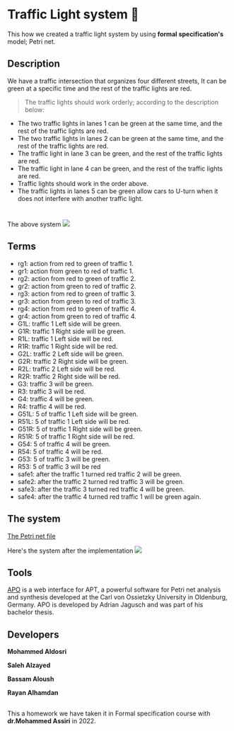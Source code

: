 # Traffic Light system 🚦 
This how we created a traffic light system by using **formal specification's** model; Petri net.

## Description
We have a traffic intersection that organizes four different streets, It can be green at a specific time and the rest of the traffic lights are red.
>The traffic lights should work orderly; according to the description below:

- The two traffic lights in lanes 1 can be green at the same time, and the rest of the traffic lights are red.
- The two traffic lights in lanes 2 can be green at the same time, and the rest of the traffic lights are red.
- The traffic light in lane 3 can be green, and the rest of the traffic lights are red.
- The traffic light in lane 4 can be green, and the rest of the traffic lights are red.
- Traffic lights should work in the order above.
-  The traffic lights in lanes 5 can be green allow cars to U-turn when it does not interfere with another traffic light.

#
The above system
![](https://lh3.googleusercontent.com/qshfqFhkQDcgsb8QWq5aGbXnoVYb_p3ttSS2rIkZGirRMWiyDqZzlwlsvnV0Ykp9JOdyGcik1LHfAAMVzoel9lE05Mg2wmMTjWbEUoV3hE-J8t7Xj396cED8rYLblH8IPU0JhoccOQldYXgzHm9jAzygaBh-1vDn2juyMNNG7cP2uuCxDZxl1qlH0wsDuncsIHdzOgEaAL1Qm-Wt0bWmZTs1KAWlTuk9w_27DJ3wXjai4r1v-ASaglhYn2NQIUfOPBLynsUn31kRSX_IXB0ZF4hOY1_icsVvPJHA08GIj9lyCSrs-j6826HcnNjUnsVU40bjQYd6M3psdH2ny1Q4uU351sET9O26RWCm7BfXc57JVtw38AtS_OT1_vYsl16zIB7SHRLwL5t0PIs6Xvwi05D59fGuS1WlRkY7m52hEvv9hkgQwvpAx6UrcvlRabSB7XZjrCwTO3zuQGtt-n4afmFsQ5oaOwAynSex-pUgBmlrvRqqTCCzTY_aLSNFpezjuQIgfcaq_X0QdkYOtznUX5NsAr9g8tsUbDrtxm-ixL-uFJ-lcQ1flKUHRS1lRRVgzSQvD3rbgUeDYduSH18dYcqJjidJIYYfReEeJtYC1Ci-fZ5Dvyvk69oqhKhgSk6fNzHUkd3j_7f9_d5bJ713clXy5xKyNSSp04EN-q3pw0QN0UFSmfZskzS2E5d8OIR5A2J892t-gMPB0BGWilqMiBIo94QOgDvR3-mFddm_cD2X1Xl-QE0QUrMkrYMmaqL5KYi4Vz2X-Aoh823rtU6fSpVzUt2jtX1TZccOuxiWmoVZYPrNW5XV6PBBsl-Onh8NSX2xImjuyagmziE8jhmgU9XxDIEQCC6mHM-6Lb3XIpE7V3_UcOyt4UNJ8c6q2wcaFfXva9nGsaQvRBEK9NtOk69UVVV0ezVpKLkygEZGsVkOqxCWAn7qZQMRYGctDbCrdD5Ik47avTsonfEHNv7d3qNqaqJuunz9d4EsaGdK8MwH6G0kxDP8No8=w1596-h1622-no?authuser=0)
## Terms
- rg1: action from red to green of traffic 1.
- gr1: action from green to red of traffic 1.
- rg2: action from red to green of traffic 2.
- gr2: action from green to red of traffic 2.
- rg3: action from red to green of traffic 3.
- gr3: action from green to red of traffic 3.
- rg4: action from red to green of traffic 4.
- gr4: action from green to red of traffic 4.
- G1L: traffic 1 Left side will be green.
- G1R: traffic 1 Right side will be green.
- R1L: traffic 1 Left side will be red.
- R1R: traffic 1 Right side will be red.
- G2L: traffic 2 Left side will be green.
- G2R: traffic 2 Right side will be green.
- R2L: traffic 2 Left side will be red.
- R2R: traffic 2 Right side will be red.
- G3: traffic 3 will be green.
- R3: traffic 3 will be red.
- G4: traffic 4 will be green.
- R4: traffic 4 will be red.
- G51L: 5 of traffic 1 Left side will be green.
- R51L: 5 of traffic 1 Left side will be red.
- G51R: 5 of traffic 1 Right side will be green.
- R51R: 5 of traffic 1 Right side will be red.
- G54: 5 of traffic 4 will be green.
- R54: 5 of traffic 4 will be red.
- G53: 5 of traffic 3 will be green.
- R53: 5 of traffic 3 will be red
- safe1: after the traffic 1 turned red traffic 2 will be green.
- safe2: after the traffic 2 turned red traffic 3 will be green.
- safe3: after the traffic 3 turned red traffic 4 will be green.
- safe4: after the traffic 4 turned red traffic 1 will be green again.

## The system
[The Petri net file](https://drive.google.com/file/d/1jbKLsbZkcMoJ6ALvR2yi0MTGnCZjlCxF/view?usp=share_link)

Here's the system after the implementation
![](https://lh3.googleusercontent.com/R8l-ThaHxzzM2oTmogzz38H8ufa00cW2zzsttz8rYVF2BejfLKndHZNnzcEXtpdoU3U5Jq8nPmxhqZoQ_f_mkSW8cpPjdDxMhm9DG8VDN5BGEWz3cb9tcYSG72t4zrs_yRNRySx1UnqOdZliFpZG9bu-cpZIYyfL4e2L7mjLZPrv7H21QWwa8GQirKax1j5BzMUF7tetms3k5Jmc3w3Drm6wprbTbnl2_R17slAVUSnkdoUvf5K6bimXCglKzeCOL0ZoUPPBXbZfhk4RLnWwWrEBPLPQ0k_VwuCxUQ0mqOifUf7HcT069U8Xwh7hqsK3NJDi8BeMg0w5og1sVuVQSjbmB2VFEhf3TqXPFKw4NCG4JdbI7JddoKoFrRYpGprQNFO-TZDgIkMJ9rDSotZrI-chqgQ3zyc7gJR-uywzMEhoT6zLEEWxSiVxjuWbqZRKtGZEinY_286TgZXETU9xBCPLyNcDPXjIwjZ4MHg21fW6ungy70reKKpUQF_UaUtA5vzB7xXxFZy9bvslpp-DwJeCCx45BlgoDLKcALywqHy5twSHxek6OYHzwKVDd-HBa-JL45rlakjHS1CL-Rgyyu0g2gxGkkKCKKx8d_JtxPo-HanCK7soVn2KBVJpoCmbfzU3rScLkSta6r-tn-DbeNnBldgO_kW0S8PHu2tMlN8Q_4u-Q_-WMC4H3nkWKhqfn4MbuGYHewobs0eO0AsHt6bv_GIgBYaaJut1ZPTzaEsW6rHDNRBqnNq95sqcbM7ycVRD_LUoNxzOcdjR17xJy78_0R3W3IaYkHB7bnMcb26ul35YwTOtY8S8gEClAUHZh1GTWPLx5nab5OjLCfFfaiwqTKG88XKdLOLV2p4jWCZM2CTS3sYhN8HqApdK_PzYHK5jeQcPNuPr3Cbtau2sY1wpJTGweHfpavPn5aoCI3CfvNOhWnUiuYbrS1HP7QVmbYO5yY_Mv2tyXvEZkcf2kqGJlGL2NNOGctuB6MU6oUOmfxofns3YlBw=w1280-h739-no?authuser=0)
## Tools
[APO](https://apo.adrian-jagusch.de/) is a web interface for APT, a powerful software for Petri net analysis and synthesis developed at the Carl von Ossietzky University in Oldenburg, Germany. APO is developed by Adrian Jagusch and was part of his bachelor thesis.
## Developers 
**Mohammed Aldosri**

**Saleh Alzayed**

**Bassam Aloush**

**Rayan Alhamdan**
## 
This a homework we have taken it in Formal specification course with **dr.Mohammed Assiri** in 2022.
